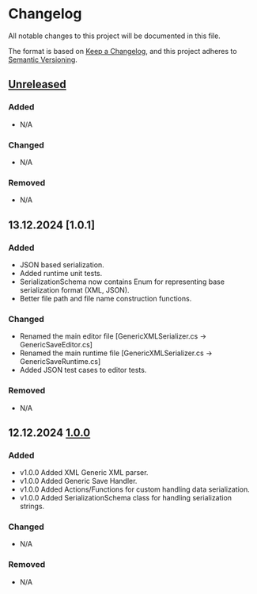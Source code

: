 # Changelog

All notable changes to this project will be documented in this file.

The format is based on [Keep a Changelog](https://keepachangelog.com/en/1.1.0/),
and this project adheres to [Semantic Versioning](https://semver.org/spec/v2.0.0.html).

## [Unreleased]

### Added

- N/A

### Changed

- N/A

### Removed

- N/A

## 13.12.2024 [1.0.1]

### Added

- JSON based serialization. 
- Added runtime unit tests.
- SerializationSchema now contains Enum for representing base serialization format (XML, JSON).
- Better file path and file name construction functions. 

### Changed

- Renamed the main editor file [GenericXMLSerializer.cs -> GenericSaveEditor.cs]
- Renamed the main runtime file [GenericXMLSerializer.cs -> GenericSaveRuntime.cs]
- Added JSON test cases to editor tests. 

### Removed

- N/A

## 12.12.2024 [1.0.0]

### Added

- v1.0.0 Added XML Generic XML parser.
- v1.0.0 Added Generic Save Handler.
- v1.0.0 Added Actions/Functions for custom handling data serialization.
- v1.0.0 Added SerializationSchema class for handling serialization strings.

### Changed

- N/A

### Removed

- N/A


[unreleased]: https://github.com/olivierlacan/keep-a-changelog/compare/v1.1.1...HEAD
[1.0.0]: https://github.com/olivierlacan/keep-a-changelog/releases/tag/v1.0.0